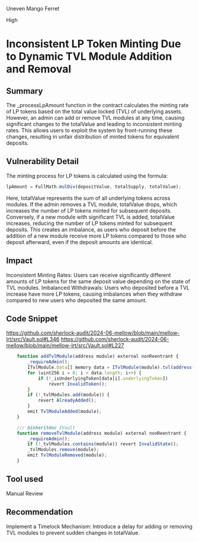 Uneven Mango Ferret

High

# Inconsistent LP Token Minting Due to Dynamic TVL Module Addition and Removal

## Summary
The _processLpAmount function in the contract calculates the minting rate of LP tokens based on the total value locked (TVL) of underlying assets. However, an admin can add or remove TVL modules at any time, causing significant changes to the totalValue and leading to inconsistent minting rates. This allows users to exploit the system by front-running these changes, resulting in unfair distribution of minted tokens for equivalent deposits.
## Vulnerability Detail
The minting process for LP tokens is calculated using the formula:
```javascript 
lpAmount = FullMath.mulDiv(depositValue, totalSupply, totalValue);

```
Here, totalValue represents the sum of all underlying tokens across modules. If the admin removes a TVL module, totalValue drops, which increases the number of LP tokens minted for subsequent deposits. Conversely, if a new module with significant TVL is added, totalValue increases, reducing the number of LP tokens minted for subsequent deposits. This creates an imbalance, as users who deposit before the addition of a new module receive more LP tokens compared to those who deposit afterward, even if the deposit amounts are identical.
## Impact
Inconsistent Minting Rates: Users can receive significantly different amounts of LP tokens for the same deposit value depending on the state of TVL modules.
Imbalanced Withdrawals: Users who deposited before a TVL increase have more LP tokens, causing imbalances when they withdraw compared to new users who deposited the same amount.
## Code Snippet
https://github.com/sherlock-audit/2024-06-mellow/blob/main/mellow-lrt/src/Vault.sol#L346
https://github.com/sherlock-audit/2024-06-mellow/blob/main/mellow-lrt/src/Vault.sol#L227

```javascript 
    function addTvlModule(address module) external nonReentrant {
        _requireAdmin();
        ITvlModule.Data[] memory data = ITvlModule(module).tvl(address(this));
        for (uint256 i = 0; i < data.length; i++) {
            if (!_isUnderlyingToken[data[i].underlyingToken])
                revert InvalidToken();
        }
        if (!_tvlModules.add(module)) {
            revert AlreadyAdded();
        }
        emit TvlModuleAdded(module);
    }

    /// @inheritdoc IVault
    function removeTvlModule(address module) external nonReentrant {
        _requireAdmin();
        if (!_tvlModules.contains(module)) revert InvalidState();
        _tvlModules.remove(module);
        emit TvlModuleRemoved(module);
    }
```
## Tool used

Manual Review

## Recommendation
Implement a Timelock Mechanism: Introduce a delay for adding or removing TVL modules to prevent sudden changes in totalValue.